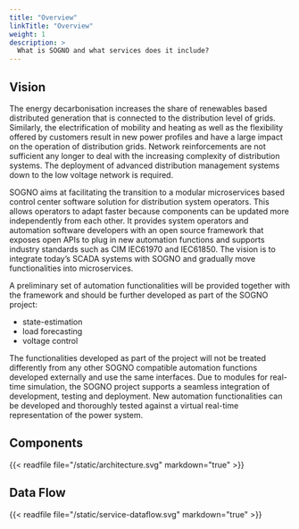 ```yaml
---
title: "Overview"
linkTitle: "Overview"
weight: 1
description: >
  What is SOGNO and what services does it include?
---
```


## Vision

The energy decarbonisation increases the share of renewables based distributed generation that is connected to the distribution level of grids. Similarly, the electrification of mobility and heating as well as the flexibility offered by customers result in new power profiles and have a
large impact on the operation of distribution grids. Network reinforcements are not sufficient any longer to deal with the increasing complexity of distribution systems. The deployment of advanced distribution management systems down to the low voltage network is required.

SOGNO aims at facilitating the transition to a modular microservices based control center software solution for distribution system operators. This allows operators to adapt faster because components can be updated more independently from each other. It provides system operators and automation software developers with an open source framework that exposes open APIs to plug in new automation functions and supports industry standards such as CIM IEC61970 and IEC61850. The vision is to integrate today’s SCADA systems with SOGNO and gradually move functionalities into microservices.

A preliminary set of automation functionalities will be provided together with the framework and should be further developed as part of the SOGNO project:
- state-estimation
- load forecasting
- voltage control

The functionalities developed as part of the project will not be treated differently from any other SOGNO compatible automation functions developed externally and use the same interfaces. Due to modules for real-time simulation, the SOGNO project supports a seamless integration of
development, testing and deployment. New automation functionalities can be developed and thoroughly tested against a virtual real-time representation of the power system.

## Components

{{< readfile file="/static/architecture.svg" markdown="true" >}}

## Data Flow

{{< readfile file="/static/service-dataflow.svg" markdown="true" >}}

